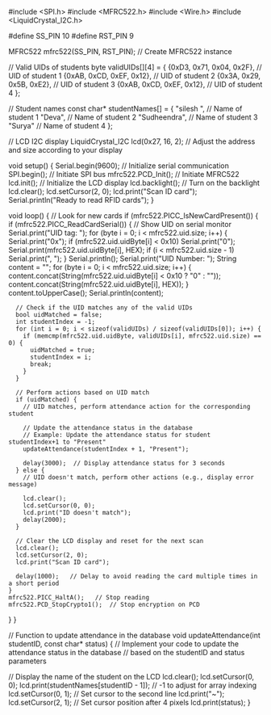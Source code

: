#include <SPI.h>
#include <MFRC522.h>
#include <Wire.h>
#include <LiquidCrystal_I2C.h>

#define SS_PIN 10
#define RST_PIN 9

MFRC522 mfrc522(SS_PIN, RST_PIN);   // Create MFRC522 instance

// Valid UIDs of students
byte validUIDs[][4] = {
  {0xD3, 0x71, 0x04, 0x2F},  // UID of student 1
  {0xAB, 0xCD, 0xEF, 0x12},  // UID of student 2
  {0x3A, 0x29, 0x5B, 0xE2},  // UID of student 3
  {0xAB, 0xCD, 0xEF, 0x12},  // UID of student 4
};

// Student names
const char* studentNames[] = {
  "silesh ",  // Name of student 1
  "Deva",  // Name of student 2
  "Sudheendra",     // Name of student 3
  "Surya"   // Name of student 4
};

// LCD I2C display
LiquidCrystal_I2C lcd(0x27, 16, 2);  // Adjust the address and size according to your display

void setup() {
  Serial.begin(9600);   // Initialize serial communication
  SPI.begin();          // Initiate SPI bus
  mfrc522.PCD_Init();   // Initiate MFRC522
  lcd.init();           // Initialize the LCD display
  lcd.backlight();      // Turn on the backlight
  lcd.clear();
  lcd.setCursor(2, 0);
  lcd.print("Scan ID card");
  Serial.println("Ready to read RFID cards");
}

void loop() {
  // Look for new cards
  if (mfrc522.PICC_IsNewCardPresent()) {
    if (mfrc522.PICC_ReadCardSerial()) {
      // Show UID on serial monitor
      Serial.print("UID tag: ");
      for (byte i = 0; i < mfrc522.uid.size; i++) {
        Serial.print("0x");
        if (mfrc522.uid.uidByte[i] < 0x10) Serial.print("0");
        Serial.print(mfrc522.uid.uidByte[i], HEX);
        if (i < mfrc522.uid.size - 1) Serial.print(", ");
      }
      Serial.println();
      Serial.print("UID Number: ");
      String content = "";
      for (byte i = 0; i < mfrc522.uid.size; i++) {
        content.concat(String(mfrc522.uid.uidByte[i] < 0x10 ? "0" : ""));
        content.concat(String(mfrc522.uid.uidByte[i], HEX));
      }
      content.toUpperCase();
      Serial.println(content);

      // Check if the UID matches any of the valid UIDs
      bool uidMatched = false;
      int studentIndex = -1;
      for (int i = 0; i < sizeof(validUIDs) / sizeof(validUIDs[0]); i++) {
        if (memcmp(mfrc522.uid.uidByte, validUIDs[i], mfrc522.uid.size) == 0) {
          uidMatched = true;
          studentIndex = i;
          break;
        }
      }

      // Perform actions based on UID match
      if (uidMatched) {
        // UID matches, perform attendance action for the corresponding student

        // Update the attendance status in the database
        // Example: Update the attendance status for student studentIndex+1 to "Present"
        updateAttendance(studentIndex + 1, "Present");

        delay(3000);  // Display attendance status for 3 seconds
      } else {
        // UID doesn't match, perform other actions (e.g., display error message)

        lcd.clear();
        lcd.setCursor(0, 0);
        lcd.print("ID doesn't match");
        delay(2000);
      }

      // Clear the LCD display and reset for the next scan
      lcd.clear();
      lcd.setCursor(2, 0);
      lcd.print("Scan ID card");

      delay(1000);   // Delay to avoid reading the card multiple times in a short period
    }
    mfrc522.PICC_HaltA();   // Stop reading
    mfrc522.PCD_StopCrypto1();  // Stop encryption on PCD
  }
}

// Function to update attendance in the database
void updateAttendance(int studentID, const char* status) {
  // Implement your code to update the attendance status in the database
  // based on the studentID and status parameters

  // Display the name of the student on the LCD
  lcd.clear();
  lcd.setCursor(0, 0);
  lcd.print(studentNames[studentID - 1]);  // -1 to adjust for array indexing
  lcd.setCursor(0, 1);  // Set cursor to the second line
  lcd.print("~");
  lcd.setCursor(2, 1);  // Set cursor position after 4 pixels
  lcd.print(status);
}
